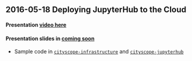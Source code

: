 ## 2016-05-18 Deploying JupyterHub to the Cloud
#### Presentation [video here](https://media.ed.ac.uk/media/%5BEDINA+Labs%5D+Deploying+JupyterHub+to+the+Cloud/1_hdxft1li/43346881)
#### Presentation slides in [coming soon]()
* Sample code in [`cityscope-infrastructure`](cityscope-infrastructure) and [`cityscope-jupyterhub`](cityscope-jupyterhub)
